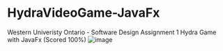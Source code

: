 # HydraVideoGame-JavaFx
Western Univeristy Ontario - Software Design Assignment 1 Hydra Game with JavaFx (Scored 100%)
![image](https://user-images.githubusercontent.com/90727656/169715914-6d2ceafa-89db-482d-af2b-3b25fc34bd0e.png)

